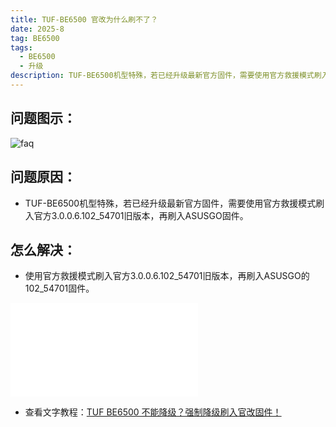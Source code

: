 ```yaml
---
title: TUF-BE6500 官改为什么刷不了？
date: 2025-8
tag: BE6500
tags: 
  - BE6500
  - 升级
description: TUF-BE6500机型特殊，若已经升级最新官方固件，需要使用官方救援模式刷入官方3.0.0.6.102_54701旧版本，再刷入ASUSGO固件。
---
```


## 问题图示：

![faq](/assets/posts/6500-1.png)


## 问题原因：
- TUF-BE6500机型特殊，若已经升级最新官方固件，需要使用官方救援模式刷入官方3.0.0.6.102_54701旧版本，再刷入ASUSGO固件。


## 怎么解决：

- 使用官方救援模式刷入官方3.0.0.6.102_54701旧版本，再刷入ASUSGO的102_54701固件。

<iframe src="//player.bilibili.com/player.html?isOutside=true&aid=114900458276159&bvid=BV1ubbfzzE5q&cid=31204117940&p=1&autoplay=0" scrolling="no" border="0" frameborder="no" framespacing="0" allowfullscreen="true"></iframe>

- 查看文字教程：[TUF BE6500 不能降级？强制降级刷入官改固件！](https://mp.weixin.qq.com/s/shwsLCCKrkKN0Xi739z51Q)



